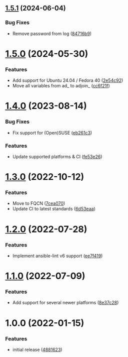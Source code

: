 ## [1.5.1](https://github.com/de-it-krachten/ansible-role-adjoin/compare/v1.5.0...v1.5.1) (2024-06-04)


### Bug Fixes

* Remove password from log ([84716b9](https://github.com/de-it-krachten/ansible-role-adjoin/commit/84716b9922c5d1b4b9d7e20c27f9c759e3819d11))

# [1.5.0](https://github.com/de-it-krachten/ansible-role-adjoin/compare/v1.4.0...v1.5.0) (2024-05-30)


### Features

* Add support for Ubuntu 24.04 / Fedora 40 ([2e54c92](https://github.com/de-it-krachten/ansible-role-adjoin/commit/2e54c92b966b24082950250e689808d6fbefca21))
* Move all variables from ad_ to adjoin_ ([cc6f21f](https://github.com/de-it-krachten/ansible-role-adjoin/commit/cc6f21fc179a95cbb26c1eeb450d52ea7ee3da09))

# [1.4.0](https://github.com/de-it-krachten/ansible-role-adjoin/compare/v1.3.0...v1.4.0) (2023-08-14)


### Bug Fixes

* Fix support for (Open)SUSE ([eb261c3](https://github.com/de-it-krachten/ansible-role-adjoin/commit/eb261c327169d97586f4ccad887bdaa1bdf5959f))


### Features

* Update supported platforms & CI ([fe53e26](https://github.com/de-it-krachten/ansible-role-adjoin/commit/fe53e26bab22aa21700f9508a8e1bf46b1285325))

# [1.3.0](https://github.com/de-it-krachten/ansible-role-adjoin/compare/v1.2.0...v1.3.0) (2022-10-12)


### Features

* Move to FQCN ([7cea070](https://github.com/de-it-krachten/ansible-role-adjoin/commit/7cea070c4253eeb5041754d89bf3d9a93ca2b21d))
* Update CI to latest standards ([6d53eaa](https://github.com/de-it-krachten/ansible-role-adjoin/commit/6d53eaade6ecc581ea01552ebfc0afb593b27c68))

# [1.2.0](https://github.com/de-it-krachten/ansible-role-adjoin/compare/v1.1.0...v1.2.0) (2022-07-28)


### Features

* Implement ansible-lint v6 support ([ee7f419](https://github.com/de-it-krachten/ansible-role-adjoin/commit/ee7f4191845e04a9396c36fefdefcaa7c6a825eb))

# [1.1.0](https://github.com/de-it-krachten/ansible-role-adjoin/compare/v1.0.0...v1.1.0) (2022-07-09)


### Features

* Add support for several newer platforms ([8e37c28](https://github.com/de-it-krachten/ansible-role-adjoin/commit/8e37c285814a796a27c61a931dc7960f6a4beb51))

# 1.0.0 (2022-01-15)


### Features

* initial release ([4881623](https://github.com/de-it-krachten/ansible-role-adjoin/commit/488162344ad7b3abf648c36038e1a1503ec31667))

